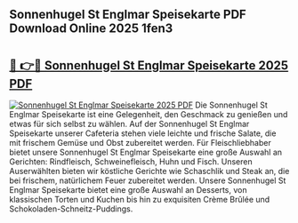 ## Sonnenhugel St Englmar Speisekarte PDF Download Online 2025 1fen3

# <h2><a href="http://gcbhdgy.nevu.top/?p=Sonnenhugel+St+Englmar+Speisekarte">🔗 👉🔴 Sonnenhugel St Englmar Speisekarte 2025 PDF</a></h2>

[![Sonnenhugel St Englmar Speisekarte 2025 PDF](https://i.imgur.com/dBaPXMq.png)](http://gcbhdgy.nevu.top/?p=Sonnenhugel+St+Englmar+Speisekarte)
Die Sonnenhugel St Englmar Speisekarte ist eine Gelegenheit, den Geschmack zu genießen und etwas für sich selbst zu wählen. Auf der Sonnenhugel St Englmar Speisekarte unserer Cafeteria stehen viele leichte und frische Salate, die mit frischem Gemüse und Obst zubereitet werden. Für Fleischliebhaber bietet unsere Sonnenhugel St Englmar Speisekarte eine große Auswahl an Gerichten: Rindfleisch, Schweinefleisch, Huhn und Fisch. Unseren Auserwählten bieten wir köstliche Gerichte wie Schaschlik und Steak an, die bei frischem, natürlichem Feuer zubereitet werden. Unsere Sonnenhugel St Englmar Speisekarte bietet eine große Auswahl an Desserts, von klassischen Torten und Kuchen bis hin zu exquisiten Crème Brûlée und Schokoladen-Schneitz-Puddings.
